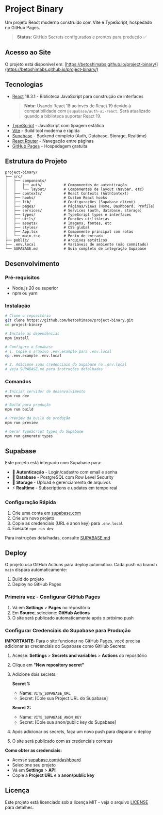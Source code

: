 # Project Binary

Um projeto React moderno construído com Vite e TypeScript, hospedado no GitHub Pages.

> **Status:** GitHub Secrets configurados e prontos para produção ✅

## Acesso ao Site

O projeto está disponível em: [https://betoshimabs.github.io/project-binary/](https://betoshimabs.github.io/project-binary/)

## Tecnologias

- [React](https://react.dev/) 18.3.1 - Biblioteca JavaScript para construção de interfaces
  > **Nota:** Usando React 18 ao invés de React 19 devido à compatibilidade com `@supabase/auth-ui-react`. Será atualizado quando a biblioteca suportar React 19.
- [TypeScript](https://www.typescriptlang.org/) - JavaScript com tipagem estática
- [Vite](https://vite.dev/) - Build tool moderna e rápida
- [Supabase](https://supabase.com/) - Backend completo (Auth, Database, Storage, Realtime)
- [React Router](https://reactrouter.com/) - Navegação entre páginas
- [GitHub Pages](https://pages.github.com/) - Hospedagem gratuita

## Estrutura do Projeto

```
project-binary/
├── src/
│   ├── components/
│   │   ├── auth/          # Componentes de autenticação
│   │   └── layout/        # Componentes de layout (Navbar, etc)
│   ├── contexts/          # React Contexts (AuthContext)
│   ├── hooks/             # Custom React hooks
│   ├── lib/               # Configurações (Supabase client)
│   ├── pages/             # Páginas/views (Home, Dashboard, Profile)
│   ├── services/          # Services (auth, database, storage)
│   ├── types/             # TypeScript types e interfaces
│   ├── utils/             # Funções utilitárias
│   ├── assets/            # Imagens, fontes, etc
│   ├── styles/            # CSS global
│   ├── App.tsx            # Componente principal com rotas
│   └── main.tsx           # Ponto de entrada
├── public/                # Arquivos estáticos
├── .env.local             # Variáveis de ambiente (não commitado)
└── SUPABASE.md            # Guia completo de integração Supabase
```

## Desenvolvimento

### Pré-requisitos

- Node.js 20 ou superior
- npm ou yarn

### Instalação

```bash
# Clone o repositório
git clone https://github.com/betoshimabs/project-binary.git
cd project-binary

# Instale as dependências
npm install

# Configure o Supabase
# 1. Copie o arquivo .env.example para .env.local
cp .env.example .env.local

# 2. Adicione suas credenciais do Supabase no .env.local
# Veja SUPABASE.md para instruções detalhadas
```

### Comandos

```bash
# Iniciar servidor de desenvolvimento
npm run dev

# Build para produção
npm run build

# Preview da build de produção
npm run preview

# Gerar TypeScript types do Supabase
npm run generate:types
```

## Supabase

Este projeto está integrado com Supabase para:

- 🔐 **Autenticação** - Login/cadastro com email e senha
- 💾 **Database** - PostgreSQL com Row Level Security
- 📁 **Storage** - Upload e gerenciamento de arquivos
- ⚡ **Realtime** - Subscriptions e updates em tempo real

### Configuração Rápida

1. Crie uma conta em [supabase.com](https://supabase.com)
2. Crie um novo projeto
3. Copie as credenciais (URL e anon key) para `.env.local`
4. Execute `npm run dev`

Para instruções detalhadas, consulte [SUPABASE.md](SUPABASE.md)

## Deploy

O projeto usa GitHub Actions para deploy automático. Cada push na branch `main` dispara automaticamente:

1. Build do projeto
2. Deploy no GitHub Pages

### Primeira vez - Configurar GitHub Pages

1. Vá em **Settings** > **Pages** no repositório
2. Em **Source**, selecione: **GitHub Actions**
3. O site será publicado automaticamente após o próximo push

### Configurar Credenciais do Supabase para Produção

**IMPORTANTE:** Para o site funcionar no GitHub Pages, você precisa adicionar as credenciais do Supabase como GitHub Secrets:

1. Acesse: **Settings** > **Secrets and variables** > **Actions** do repositório
2. Clique em **"New repository secret"**
3. Adicione dois secrets:

   **Secret 1:**
   - Name: `VITE_SUPABASE_URL`
   - Secret: [Cole sua Project URL do Supabase]

   **Secret 2:**
   - Name: `VITE_SUPABASE_ANON_KEY`
   - Secret: [Cole sua anon/public key do Supabase]

4. Após adicionar os secrets, faça um novo push para disparar o deploy
5. O site será publicado com as credenciais corretas

**Como obter as credenciais:**
- Acesse [supabase.com/dashboard](https://supabase.com/dashboard)
- Selecione seu projeto
- Vá em **Settings** > **API**
- Copie a **Project URL** e a **anon/public key**

## Licença

Este projeto está licenciado sob a licença MIT - veja o arquivo [LICENSE](LICENSE) para detalhes.